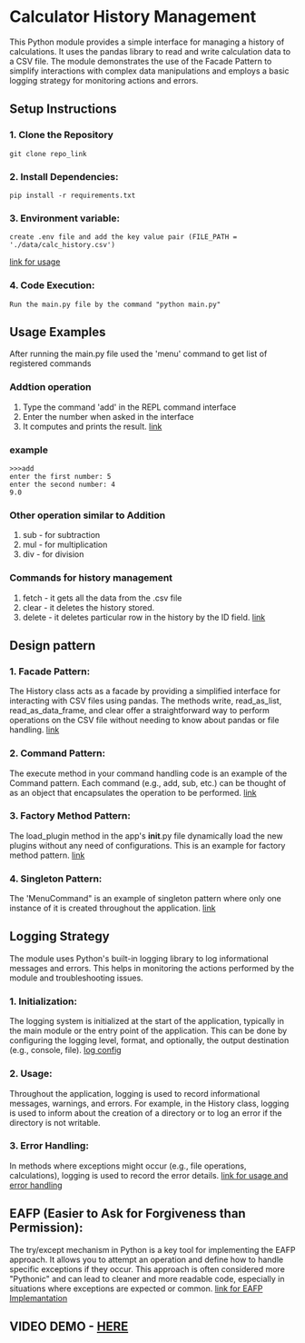 # Calculator History Management
This Python module provides a simple interface for managing a history of calculations. It uses the pandas library to read and write calculation data to a CSV file. The module demonstrates the use of the Facade Pattern to simplify interactions with complex data manipulations and employs a basic logging strategy for monitoring actions and errors.

## Setup Instructions

### 1. Clone the Repository
    git clone repo_link

### 2. Install Dependencies: 
    pip install -r requirements.txt

### 3. Environment variable:
    create .env file and add the key value pair (FILE_PATH = './data/calc_history.csv')
[link for usage](https://github.com/Abishek183/mid_calc/blob/dev/app/history/__init__.py)

### 4. Code Execution:
    Run the main.py file by the command "python main.py"


## Usage Examples
After running the main.py file used the 'menu' command to get list of registered commands

### Addtion operation
1. Type the command 'add' in the REPL command interface
2. Enter the number when asked in the interface
3. It computes and prints the result.
[link](https://github.com/Abishek183/mid_calc/blob/dev/app/plugins/add/__init__.py)
### example
    >>>add
    enter the first number: 5
    enter the second number: 4
    9.0

### Other operation similar to Addition
1. sub - for subtraction
2. mul - for multiplication
3. div - for division

### Commands for history management
1. fetch - it gets all the data from the .csv file
2. clear - it deletes the history stored.
3. delete - it deletes particular row in the history by the ID field.
[link](https://github.com/Abishek183/mid_calc/blob/dev/app/history/__init__.py)

## Design pattern

### 1. Facade Pattern:
The History class acts as a facade by providing a simplified interface for interacting with CSV files using pandas. The methods write, read_as_list, read_as_data_frame, and clear offer a straightforward way to perform operations on the CSV file without needing to know about pandas or file handling.
[link](https://github.com/Abishek183/mid_calc/blob/dev/app/history/__init__.py)

### 2. Command Pattern:
The execute method in your command handling code is an example of the Command pattern. Each command (e.g., add, sub, etc.) can be thought of as an object that encapsulates the operation to be performed.
[link](https://github.com/Abishek183/mid_calc/blob/dev/app/plugins/add/__init__.py)

### 3. Factory Method Pattern:
The load_plugin method in the app's __init__.py file dynamically load the new plugins without any need of configurations. This is an example for factory method pattern.
[link](https://github.com/Abishek183/mid_calc/blob/dev/app/__init__.py)

### 4. Singleton Pattern:
The 'MenuCommand" is an example of singleton pattern where only one instance of it is created throughout the application.
[link](https://github.com/Abishek183/mid_calc/blob/dev/app/__init__.py)

## Logging Strategy
The module uses Python's built-in logging library to log informational messages and errors. This helps in monitoring the actions performed by the module and troubleshooting issues.

### 1. Initialization: 
The logging system is initialized at the start of the application, typically in the main module or the entry point of the application. This can be done by configuring the logging level, format, and optionally, the output destination (e.g., console, file).
[log config](https://github.com/Abishek183/mid_calc/blob/dev/logging.conf)

### 2. Usage: 
Throughout the application, logging is used to record informational messages, warnings, and errors. For example, in the History class, logging is used to inform about the creation of a directory or to log an error if the directory is not writable.

### 3. Error Handling: 
In methods where exceptions might occur (e.g., file operations, calculations), logging is used to record the error details.
[link for usage and error handling](https://github.com/Abishek183/mid_calc/blob/dev/app/__init__.py)

## EAFP (Easier to Ask for Forgiveness than Permission):
The try/except mechanism in Python is a key tool for implementing the EAFP approach. It allows you to attempt an operation and define how to handle specific exceptions if they occur. This approach is often considered more "Pythonic" and can lead to cleaner and more readable code, especially in situations where exceptions are expected or common.
[link for EAFP Implemantation](https://github.com/Abishek183/mid_calc/blob/dev/app/plugins/div/__init__.py)

## VIDEO DEMO - [HERE](https://drive.google.com/file/d/1DiQ7-QY-adaYlSCaWtQW1ymF2PwvQtCY/view?usp=sharing)